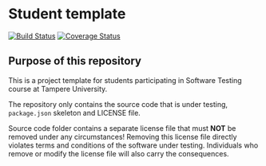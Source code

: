# Student template

[![Build Status](https://travis-ci.com/samaal62/TestingProject.svg?branch=main)](https://travis-ci.com/samaal62/TestingProject)
[![Coverage Status](https://coveralls.io/repos/github/samaal62/TestingProject/badge.svg?branch=main)](https://coveralls.io/github/samaal62/TestingProject?branch=main)

## Purpose of this repository

This is a project template for students participating in Software Testing course
at Tampere University.

The repository only contains the source code that is under testing, `package.json` skeleton
and LICENSE file.

Source code folder contains a separate license file that must **NOT** be removed under any circumstances!
Removing this license file directly violates terms and conditions of the software under testing.
Individuals who remove or modify the license file will also carry the consequences.